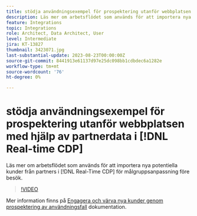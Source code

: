 ```yaml
---
title: stödja användningsexempel för prospektering utanför webbplatsen med hjälp av partnerdata i [!DNL Real-time CDP]
description: Läs mer om arbetsflödet som används för att importera nya potentiella kunder från partners i [!DNL Real-Time CDP] för målgruppsanpassning före besök. 
feature: Integrations
topic: Integrations
role: Architect, Data Architect, User
level: Intermediate
jira: KT-13827
thumbnail: 3423071.jpg
last-substantial-update: 2023-08-23T00:00:00Z
source-git-commit: 8441913e61137d97e25dc098bb1cdbdec6a1282e
workflow-type: tm+mt
source-wordcount: '76'
ht-degree: 0%

---
```


# stödja användningsexempel för prospektering utanför webbplatsen med hjälp av partnerdata i [!DNL Real-time CDP]

Läs mer om arbetsflödet som används för att importera nya potentiella kunder från partners i [!DNL Real-Time CDP] för målgruppsanpassning före besök. 

>[!VIDEO](https://video.tv.adobe.com/v/3423071/?quality=12&learn=on)

Mer information finns på [Engagera och värva nya kunder genom prospektering av användningsfall](https://experienceleague.adobe.com/docs/experience-platform/rtcdp/use-cases/partner-data/prospecting.html) dokumentation.
